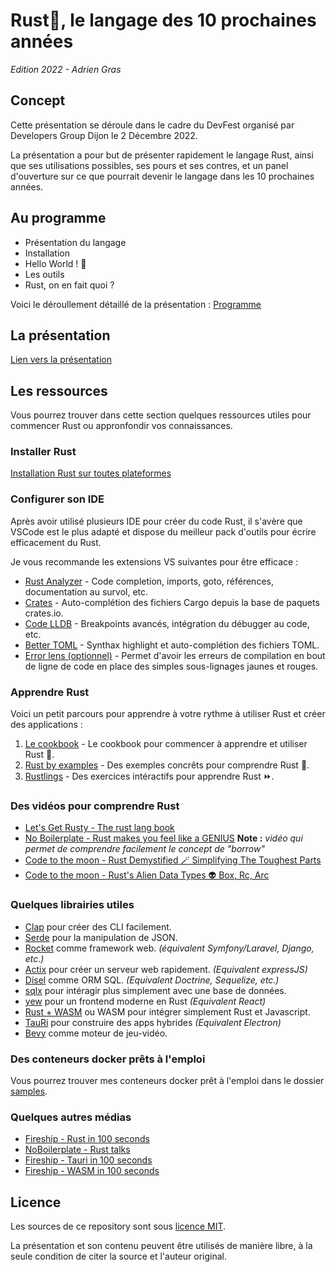 # Rust🦀, le langage des 10 prochaines années
*Edition 2022 - Adrien Gras*

## Concept

Cette présentation se déroule dans le cadre du DevFest organisé par Developers Group Dijon le 2 Décembre 2022.

La présentation a pour but de présenter rapidement le langage Rust, ainsi que ses utilisations possibles, ses pours et ses contres, et un panel d'ouverture sur ce que pourrait devenir le langage dans les 10 prochaines années.

## Au programme

* Présentation du langage
* Installation
* Hello World ! 🦀
* Les outils
* Rust, on en fait quoi ?

Voici le déroullement détaillé de la présentation : [Programme](./programme.md)

## La présentation

[Lien vers la présentation](./slides/Rust.pptx)

## Les ressources

Vous pourrez trouver dans cette section quelques ressources utiles pour commencer Rust ou appronfondir vos connaissances.

### Installer Rust

[Installation Rust sur toutes plateformes](https://doc.rust-lang.org/book/ch01-01-installation.html)

### Configurer son IDE

Après avoir utilisé plusieurs IDE pour créer du code Rust, il s'avère que VSCode est le plus adapté et dispose du meilleur pack d'outils pour écrire efficacement du Rust.

Je vous recommande les extensions VS suivantes pour être efficace :

* [Rust Analyzer](https://marketplace.visualstudio.com/items?itemName=rust-lang.rust-analyzer) - Code completion, imports, goto, références, documentation au survol, etc.
* [Crates](https://marketplace.visualstudio.com/items?itemName=serayuzgur.crates) - Auto-complétion des fichiers Cargo depuis la base de paquets crates.io.
* [Code LLDB](https://marketplace.visualstudio.com/items?itemName=vadimcn.vscode-lldb) - Breakpoints avancés, intégration du débugger au code, etc.
* [Better TOML](https://marketplace.visualstudio.com/items?itemName=bungcip.better-toml) - Synthax highlight et auto-complétion des fichiers TOML.
* [Error lens (optionnel)](https://marketplace.visualstudio.com/items?itemName=usernamehw.errorlens) - Permet d'avoir les erreurs de compilation en bout de ligne de code en place des simples sous-lignages jaunes et rouges.

### Apprendre Rust

Voici un petit parcours pour apprendre à votre rythme à utiliser Rust et créer des applications : 

1. [Le cookbook](https://jimskapt.github.io/rust-book-fr/) - Le cookbook pour commencer à apprendre et utiliser Rust 📙.
2. [Rust by examples](https://doc.rust-lang.org/rust-by-example/) - Des exemples concrêts pour comprendre Rust 🚀.
3. [Rustlings](https://github.com/rust-lang/rustlings) - Des exercices intéractifs pour apprendre Rust ⏩.

### Des vidéos pour comprendre Rust

* [Let's Get Rusty - The rust lang book](https://youtube.com/playlist?list=PLai5B987bZ9CoVR-QEIN9foz4QCJ0H2Y8)
* [No Boilerplate - Rust makes you feel like a GENIUS](https://youtu.be/0rJ94rbdteE) **Note :** *vidéo qui permet de comprendre facilement le concept de "borrow"*
* [Code to the moon - Rust Demystified 🪄 Simplifying The Toughest Parts](https://youtu.be/TJTDTyNdJdY)
* [Code to the moon - Rust's Alien Data Types 👽 Box, Rc, Arc](https://youtu.be/CTTiaOo4cbY)

### Quelques librairies utiles

* [Clap](https://crates.io/crates/clap) pour créer des CLI facilement.
* [Serde](https://serde.rs/) pour la manipulation de JSON.
* [Rocket](https://rocket.rs/) comme framework web. *(équivalent Symfony/Laravel, Django, etc.)*
* [Actix](https://actix.rs/) pour créer un serveur web rapidement. *(Equivalent expressJS)*
* [Disel](https://diesel.rs/) comme ORM SQL. *(Equivalent Doctrine, Sequelize, etc.)*
* [sqlx](https://github.com/launchbadge/sqlx) pour intéragir plus simplement avec une base de données.
* [yew](https://yew.rs/) pour un frontend moderne en Rust *(Equivalent React)*
* [Rust + WASM](https://rustwasm.github.io/docs/book/) ou WASM pour intégrer simplement Rust et Javascript.
* [TauRi](https://tauri.app/) pour construire des apps hybrides *(Equivalent Electron)*
* [Bevy](https://bevyengine.org/) comme moteur de jeu-vidéo.

### Des conteneurs docker prêts à l'emploi

Vous pourrez trouver mes conteneurs docker prêt à l'emploi dans le dossier [samples](./samples/README.md).

### Quelques autres médias

* [Fireship - Rust in 100 seconds](https://youtu.be/5C_HPTJg5ek)
* [NoBoilerplate - Rust talks](https://youtube.com/playlist?list=PLZaoyhMXgBzoM9bfb5pyUOT3zjnaDdSEP)
* [Fireship - Tauri in 100 seconds](https://youtu.be/-X8evddpu7M)
* [Fireship - WASM in 100 seconds](https://youtu.be/cbB3QEwWMlA)

## Licence

Les sources de ce repository sont sous [licence MIT](./LICENSE.md).

La présentation et son contenu peuvent être utilisés de manière libre, à la seule condition de citer la source et l'auteur original.